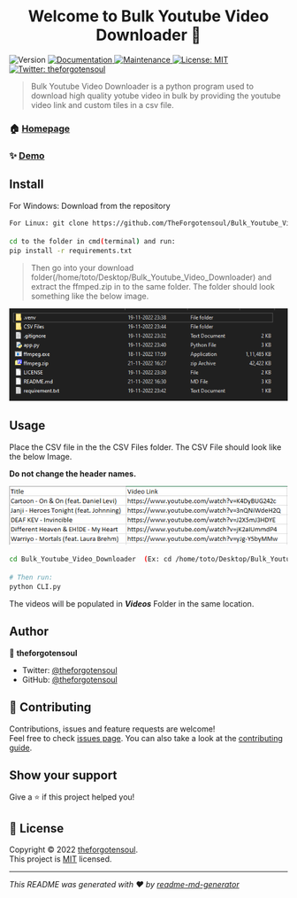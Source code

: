 <h1 align="center">Welcome to Bulk Youtube Video Downloader 👋</h1>
<p>
  <img alt="Version" src="https://img.shields.io/badge/version-v0.1-blue.svg?cacheSeconds=2592000" />
  <a href="https://github.com/TheForgotensoul/Bulk_Youtube_Video_Downloader/blob/main/README.md" target="_blank">
    <img alt="Documentation" src="https://img.shields.io/badge/documentation-yes-brightgreen.svg" />
  </a>
  <a href="https://github.com/kefranabg/readme-md-generator/graphs/commit-activity" target="_blank">
    <img alt="Maintenance" src="https://img.shields.io/badge/Maintained%3F-yes-green.svg" />
  </a>
  <a href="https://github.com/TheForgotensoul/Bulk_Youtube_Video_Downloader/blob/main/LICENSE" target="_blank">
    <img alt="License: MIT" src="https://img.shields.io/badge/license-MIT-yellow.svg" />
  </a>
  <a href="https://twitter.com/theforgotensoul" target="_blank">
    <img alt="Twitter: theforgotensoul" src="https://img.shields.io/twitter/follow/theforgotensoul.svg?style=social" />
  </a>
</p>

> Bulk Youtube Video Downloader is a python program used to download high quality yotube video in bulk by providing the youtube video link and custom tiles in a csv file. 

### 🏠 [Homepage](https://github.com/TheForgotensoul/Bulk_Youtube_Video_Downloader)

### ✨ [Demo](https://github.com/TheForgotensoul/Bulk_Youtube_Video_Downloader)


## Install


For Windows: Download from the repository
```sh
For Linux: git clone https://github.com/TheForgotensoul/Bulk_Youtube_Video_Downloader.git

cd to the folder in cmd(terminal) and run:
pip install -r requirements.txt
```

> Then go into your download folder(/home/toto/Desktop/Bulk_Youtube_Video_Downloader) and extract the ffmped.zip in to the same folder. 
> The folder should look something like the below image.

![Folder_lookalike](https://raw.githubusercontent.com/TheForgotensoul/Bulk_Youtube_Video_Downloader/main/ref_img/folder_lookalike.png)



## Usage
Place the CSV file in the the CSV Files folder.
The CSV File should look like the below Image.

**Do not change the header names.**

![CSV_Files](https://raw.githubusercontent.com/TheForgotensoul/Bulk_Youtube_Video_Downloader/main/ref_img/CSV_file.png)
```sh
cd Bulk_Youtube_Video_Downloader  (Ex: cd /home/toto/Desktop/Bulk_Youtube_Video_Downloader )

# Then run:
python CLI.py
```
The videos will be populated in ***Videos*** Folder in the same location.

## Author

👤 **theforgotensoul**

* Twitter: [@theforgotensoul](https://twitter.com/theforgotensoul)
* GitHub: [@theforgotensoul](https://github.com/theforgotensoul)

## 🤝 Contributing

Contributions, issues and feature requests are welcome!<br />Feel free to check [issues page](https://github.com/TheForgotensoul/Bulk_Youtube_Video_Downloader/issues). You can also take a look at the [contributing guide](https://github.com/kefranabg/readme-md-generator/blob/master/CONTRIBUTING.md).

## Show your support

Give a ⭐️ if this project helped you!

## 📝 License

Copyright © 2022 [theforgotensoul](https://github.com/theforgotensoul).<br />
This project is [MIT](https://github.com/TheForgotensoul/Bulk_Youtube_Video_Downloader/blob/main/LICENSE) licensed.

***
_This README was generated with ❤️ by [readme-md-generator](https://github.com/kefranabg/readme-md-generator)_